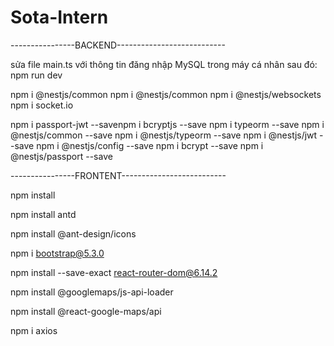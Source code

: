 # Sota-Intern
----------------BACKEND---------------------------

sửa file main.ts với thông tin đăng nhập MySQL trong máy cá nhân
sau đó: npm run dev

npm i @nestjs/common
npm i @nestjs/common
npm i @nestjs/websockets
npm i socket.io

npm i passport-jwt --savenpm i bcryptjs --save
npm i typeorm --save
npm i @nestjs/common --save
npm i @nestjs/typeorm --save
npm i @nestjs/jwt --save
npm i @nestjs/config --save
npm i bcrypt --save
npm i @nestjs/passport --save


----------------FRONTENT--------------------------

npm install

npm install antd

npm install @ant-design/icons

npm i bootstrap@5.3.0

npm install --save-exact react-router-dom@6.14.2

npm install @googlemaps/js-api-loader

npm install @react-google-maps/api

npm i axios
